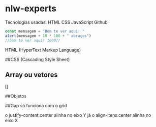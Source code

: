 # nlw-experts
Tecnologias usadas:
HTML
CSS
JavaScript
Github
```js
const mensagem = "Bom te ver aqui! "
alert(mensagem + 10 * 100 + " abraços")
//bom te ver aqui! 1000//
```
HTML 
(HyperText Markup Language)

##CSS
(Cascading Style Sheet)


## Array ou vetores
[]

##Objetos

##Gap só funciona com o grid

o justify-content:center alinha no eixo Y
já o align-itens:center alinha no eixo X

